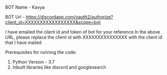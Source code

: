 BOT Name - Kavya

BOT Url - https://discordapp.com/oauth2/authorize?client_id=XXXXXXXXXXXXXXXXX&scope=bot

I have emailed the client id and token of bot for your reference.In the above URL, please replace the client id with XXXXXXXXXXXXXXX with the client id that I have mailed



Prerequisites for running the code:

1. Python Version - 3.7
2. Inbuilt libraries like discord and googlesearch
